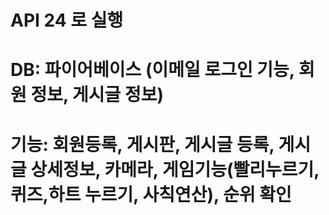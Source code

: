 # API 24 로 실행

# DB: 파이어베이스 (이메일 로그인 기능, 회원 정보, 게시글 정보)

# 기능: 회원등록, 게시판, 게시글 등록, 게시글 상세정보, 카메라, 게임기능(빨리누르기,퀴즈,하트 누르기, 사칙연산), 순위 확인

